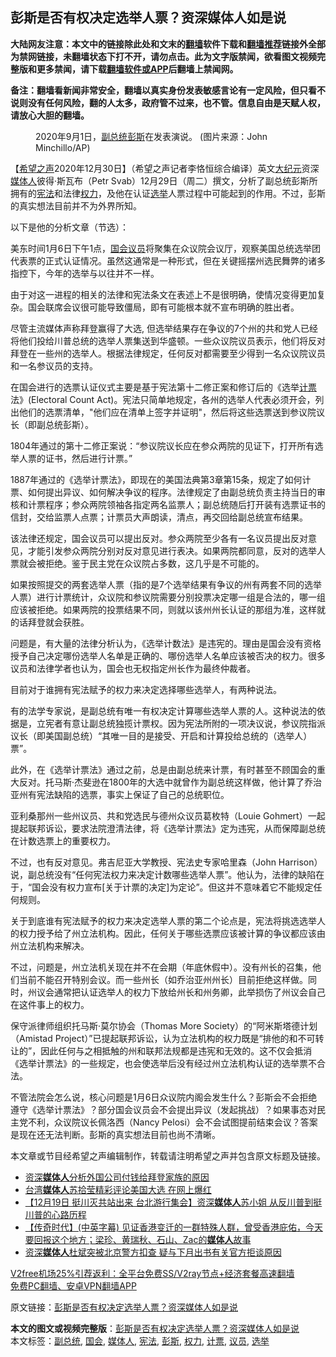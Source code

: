  <h2>彭斯是否有权决定选举人票？资深媒体人如是说</h2> <p class="notice"><b>大陆网友注意：本文中的链接除此处和文末的<a href="https://github.com/bannedbook/fanqiang" >翻墙</a>软件下载和<a href="https://github.com/killgcd/justmysocks/blob/master/README.md">翻墙推荐</a>链接外全部为禁网链接，未翻墙状态下打不开，请勿点击。此为文字版禁闻，欲看图文视频完整版和更多禁闻，请下载<a href="https://github.com/bannedbook/fanqiang">翻墙软件或APP</a>后翻墙上禁闻网。</p><p>备注：翻墙看新闻非常安全，翻墙以真实身份发表敏感言论有一定风险，但只看不说则没有任何风险，翻的人太多，政府管不过来，也不管。信息自由是天赋人权，请放心大胆的翻墙。</b></p>  <div class="entry"> <figure><figcaption>2020年9月1日，<a href="https://www.bannedbook.org/bnews/tag/%e5%89%af%e6%80%bb%e7%bb%9f/" class="st_tag internal_tag" rel="tag" title="标签 副总统 下的日志">副总统</a><a href="https://www.bannedbook.org/bnews/tag/%e5%bd%ad%e6%96%af/" class="st_tag internal_tag" rel="tag" title="标签 彭斯 下的日志">彭斯</a>在发表演说。 (图片来源：John Minchillo/AP) </figcaption></figure> <p>【<span class='wp_keywordlink_affiliate'><a href="https://www.soundofhope.org" title="希望之声" target="_blank">希望之声</a></span>2020年12月30日】（希望之声记者李恪恒综合编译）英文<span class='wp_keywordlink_affiliate'><a href="http://www.epochtimes.com/" title="大纪元" target="_blank">大纪元</a></span>资深<a href="https://www.bannedbook.org/bnews/tag/%E5%AA%92%E4%BD%93%E4%BA%BA/" class="st_tag internal_tag" rel="tag" title="标签 媒体人 下的日志">媒体人</a>彼得·斯瓦布（Petr Svab）12月29日（周二）撰文，分析了副总统彭斯所拥有的<a href="https://www.bannedbook.org/bnews/tag/%e5%ae%aa%e6%b3%95/" class="st_tag internal_tag" rel="tag" title="标签 宪法 下的日志">宪法</a>和法律<a href="https://www.bannedbook.org/bnews/tag/%E6%9D%83%E5%8A%9B/" class="st_tag internal_tag" rel="tag" title="标签 权力 下的日志">权力</a>，及他在认证<a href="https://www.bannedbook.org/bnews/tag/%e9%80%89%e4%b8%be/" class="st_tag internal_tag" rel="tag" title="标签 选举 下的日志">选举</a>人票过程中可能起到的作用。不过，彭斯的真实想法目前并不为外界所知。</p> <p>以下是他的分析文章（节选）：</p> <p>美东时间1月6日下午1点，<a href="https://www.bannedbook.org/bnews/tag/%e5%9b%bd%e4%bc%9a/" class="st_tag internal_tag" rel="tag" title="标签 国会 下的日志">国会</a><a href="https://www.bannedbook.org/bnews/tag/%e8%ae%ae%e5%91%98/" class="st_tag internal_tag" rel="tag" title="标签 议员 下的日志">议员</a>将聚集在众议院会议厅，观察美国总统选举团代表票的正式认证情况。虽然这通常是一种形式，但在关键摇摆州选民舞弊的诸多指控下，今年的选举与以往并不一样。</p> <p>由于对这一进程的相关的法律和宪法条文在表述上不是很明确，使情况变得更加复杂。国会联席会议很可能导致僵局，即有可能根本就不宣布明确的胜出者。</p> <p>尽管主流媒体声称拜登赢得了大选, 但选举结果存在争议的7个州的共和党人已经将他们投给川普总统的选举人票集送到华盛顿。一些众议院议员表示，他们将反对拜登在一些州的选举人。根据法律规定，任何反对都需要至少得到一名众议院议员和一名参议员的支持。</p>  <p>在国会进行的选票认证仪式主要是基于宪法第十二修正案和修订后的《选举<a href="https://www.bannedbook.org/bnews/tag/%E8%AE%A1%E7%A5%A8/" class="st_tag internal_tag" rel="tag" title="标签 计票 下的日志">计票</a>法》(Electoral Count Act)。宪法只简单地规定，各州的选举人代表必须开会，列出他们的选票清单，&quot;他们应在清单上签字并证明&quot;，然后将这些选票送到参议院议长（即副总统彭斯）。</p> <p>1804年通过的第十二修正案说：“参议院议长应在参众两院的见证下，打开所有选举人票的证书，然后进行计票。”</p> <p>1887年通过的《选举计票法》，即现在的美国法典第3章第15条，规定了如何计票、如何提出异议、如何解决争议的程序。法律规定了由副总统负责主持当日的审核和计票程序；参众两院领袖各指定两名监票人；副总统随后打开装有选票证书的信封，交给监票人点票；计票员大声朗读，清点，再交回给副总统宣布结果。</p> <p>该法律还规定，国会议员可以提出反对。参众两院至少各有一名议员提出反对意见，才能引发参众两院分别对反对意见进行表决。如果两院都同意，反对的选举人票就会被拒绝。鉴于民主党在众议院占多数，这几乎是不可能的。</p> <p>如果按照提交的两套选举人票（指的是7个选举结果有争议的州有两套不同的选举人票）进行计票统计，众议院和参议院需要分别投票决定哪一组是合法的，哪一组应该被拒绝。如果两院的投票结果不同，则就以该州州长认证的那组为准，这样就的话拜登就会获胜。</p>  <p>问题是，有大量的法律分析认为，《选举计数法》是违宪的。理由是国会没有资格授予自己决定哪份选举人名单是正确的、哪份选举人名单应该被否决的权力。很多议员和法律学者也认为，国会也无权指定州长作为最终仲裁者。</p> <p>目前对于谁拥有宪法赋予的权力来决定选择哪些选举人，有两种说法。</p> <p>有的法学专家说，是副总统有唯一有权决定计算哪些选举人票的人。这种说法的依据是，立宪者有意让副总统独揽计票权。因为宪法所附的一项决议说，参议院指派议长（即美国副总统）“其唯一目的是接受、开启和计算投给总统的（选举人）票”。</p> <p>此外，在《选举计票法》通过之前，总是由副总统来计票，有时甚至不顾国会的重大反对。托马斯·杰斐逊在1800年的大选中就曾作为副总统这样做，他计算了乔治亚州有宪法缺陷的选票，事实上保证了自己的总统职位。</p> <p>亚利桑那州一些州议员、共和党选民与德州众议员葛枚特（Louie Gohmert）一起提起联邦诉讼，要求法院澄清法律，将《选举计票法》定为违宪，从而保障副总统在计数选票上的重要权力。</p>  <p>不过，也有反对意见。弗吉尼亚大学教授、宪法史专家哈里森（John Harrison）说，副总统没有“任何宪法权力来决定计数哪些选举人票”。他认为，法律的缺陷在于，“国会没有权力宣布[关于计票的决定]为定论”。但这并不意味着它不能规定任何规则。</p> <p>关于到底谁有宪法赋予的权力来决定选举人票的第二个论点是，宪法将挑选选举人的权力授予给了州立法机构。因此，任何关于哪些选票应该被计算的争议都应该由州立法机构来解决。</p> <p>不过，问题是，州立法机关现在并不在会期（年底休假中）。没有州长的召集，他们当前不能召开特别会议。而一些州长（如乔治亚州州长）目前拒绝这样做。同时，州议会通常把认证选举人的权力下放给州长和州务卿，此举损伤了州议会自己在这件事上的权力。</p> <p>保守派律师组织托马斯·莫尔协会（Thomas More Society）的“阿米斯塔德计划（Amistad Project）”已提起联邦诉讼，认为立法机构的权力既是“排他的和不可转让的”，因此任何与之相抵触的州和联邦法规都是违宪和无效的。这不仅会抵消《选举计票法》的一些规定，也会使选举后没有经过州立法机构认证的选举票不合法。</p> <p>不管法院会怎么说，核心问题是1月6日众议院内阁会发生什么？彭斯会不会拒绝遵守《选举计票法》？部分国会议员会不会提出异议（发起挑战）？如果事态对民主党不利，众议院议长佩洛西（Nancy Pelosi）会不会试图提前结束会议？答案是现在还无法判断。彭斯的真实想法目前也尚不清晰。</p>  <p>本文章或节目经希望之声编辑制作，转载请注明希望之声并包含原文标题及链接。</p> <ul class='op-related-articles' title='相关阅读'> <li><a href='https://www.bannedbook.org/bnews/comments/20201225/1454424.html' target='_blank'>资深<b>媒体人</b>分析外国公司付钱给拜登家族的原因</a></li> <li><a href='https://www.bannedbook.org/bnews/taiwannews/20201221/1452113.html' target='_blank'>台湾<b>媒体人</b>苏拾莹精彩评论美国大选 在网上爆红</a></li> <li><a href='https://www.bannedbook.org/bnews/bannedvideo/20201219/1450961.html' target='_blank'>【12月19日 挺川灭共站出来 台北游行集会】资深<b>媒体人</b>苏小姐 从反川普到挺川普的心路历程</a></li> <li><a href='https://www.bannedbook.org/bnews/bannedvideo/20201218/1450468.html' target='_blank'>【传奇时代】(中英字幕) 见证香港变迁的一群特殊人群，曾受香港庇佑，今天要回报这个地方；梁珍、黄瑞秋、石山、Zac的<b>媒体人</b>故事</a></li> <li><a href='https://www.bannedbook.org/bnews/headline/20201218/1450431.html' target='_blank'>资深<b>媒体人</b>杜斌突被北京警方扣查 疑与下月出书有关官方拒谈原因</a></li> </ul> <p class="texttj"> <a href="https://github.com/bannedbook/fanqiang/wiki/V2ray%E6%9C%BA%E5%9C%BA" target="_blank">V2free机场25%引荐返利：全平台免费SS/V2ray节点+经济套餐高速翻墙</a><br/> <a href="https://github.com/bannedbook/fanqiang/wiki/%E7%A6%81%E9%97%BB%E7%BD%91%E5%AE%89%E5%8D%93%E7%BF%BB%E5%A2%99%E6%96%B0%E9%97%BBAPP" target="_blank">免费PC翻墙、安卓VPN翻墙APP</a></p><p>原文链接：<a class="src_link"  href="https://www.soundofhope.org/post/458683" target="_blank">彭斯是否有权决定选举人票？资深媒体人如是说</a></p><a name='sharetosocial'></a>       <div><b>本文的图文或视频完整版</b>：<a href='https://www.bannedbook.org/bnews/comments/20201230/1457989.html'>彭斯是否有权决定选举人票？资深媒体人如是说</a></div>  </div><!--END ENTRY--> <div class="postfooter"> <div>本文标签：<a href="https://www.bannedbook.org/bnews/tag/%e5%89%af%e6%80%bb%e7%bb%9f/" rel="tag">副总统</a>, <a href="https://www.bannedbook.org/bnews/tag/%e5%9b%bd%e4%bc%9a/" rel="tag">国会</a>, <a href="https://www.bannedbook.org/bnews/tag/%E5%AA%92%E4%BD%93%E4%BA%BA/" rel="tag">媒体人</a>, <a href="https://www.bannedbook.org/bnews/tag/%e5%ae%aa%e6%b3%95/" rel="tag">宪法</a>, <a href="https://www.bannedbook.org/bnews/tag/%e5%bd%ad%e6%96%af/" rel="tag">彭斯</a>, <a href="https://www.bannedbook.org/bnews/tag/%E6%9D%83%E5%8A%9B/" rel="tag">权力</a>, <a href="https://www.bannedbook.org/bnews/tag/%E8%AE%A1%E7%A5%A8/" rel="tag">计票</a>, <a href="https://www.bannedbook.org/bnews/tag/%e8%ae%ae%e5%91%98/" rel="tag">议员</a>, <a href="https://www.bannedbook.org/bnews/tag/%e9%80%89%e4%b8%be/" rel="tag">选举</a></div>  </div><!--END POSTFOOTER--> 